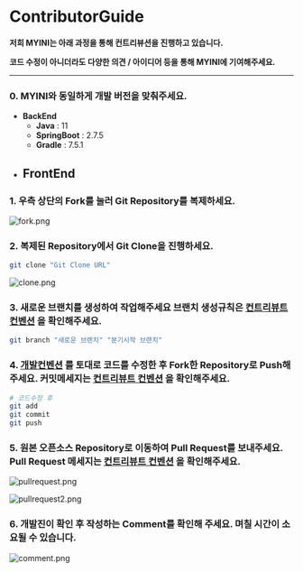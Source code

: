 # ContributorGuide

**저희 MYINI는 아래 과정을 통해 컨트리뷰션을 진행하고 있습니다.** 

**코드 수정이 아니더라도 다양한 의견 / 아이디어 등을 통해 MYINI에 기여해주세요.** 

---

### 0. MYINI와 동일하게 개발 버전을 맞춰주세요.

- **BackEnd**
    - **Java** : 11
    - **SpringBoot** : 2.7.5
    - **Gradle** : 7.5.1
- **FrontEnd**
    - 

 

### 1. 우측 상단의 Fork를 눌러 Git Repository를 복제하세요.

![fork.png](ContributorGuide%202020f7241064472eb0d7e3bf0e19a963/fork.png)

### 2. 복제된 Repository에서 Git Clone을 진행하세요.

```bash
git clone "Git Clone URL"
```

![clone.png](ContributorGuide%202020f7241064472eb0d7e3bf0e19a963/clone.png)

### 3. 새로운 브랜치를 생성하여 작업해주세요 브랜치 생성규칙은 [컨트리뷰트 컨벤션](https://www.notion.so/1b3b3cecbd1f45759c6fde6b2353934b) 을 확인해주세요.

```bash
git branch "새로운 브랜치" "분기시작 브랜치"
```

### 4. [개발컨벤션](https://www.notion.so/6c25b0352dba4812bac811f5789f4e82) 를 토대로 코드를 수정한 후 Fork한 Repository로 Push해주세요. 커밋메세지는 [컨트리뷰트 컨벤션](https://www.notion.so/1b3b3cecbd1f45759c6fde6b2353934b) 을 확인해주세요.

```bash
# 코드수정 후
git add
git commit
git push
```

### 5. 원본 오픈소스 Repository로 이동하여 Pull Request를 보내주세요. Pull Request 메세지는 [컨트리뷰트 컨벤션](https://www.notion.so/1b3b3cecbd1f45759c6fde6b2353934b) 을 확인해주세요.

![pullrequest.png](ContributorGuide%202020f7241064472eb0d7e3bf0e19a963/pullrequest.png)

![pullrequest2.png](ContributorGuide%202020f7241064472eb0d7e3bf0e19a963/pullrequest2.png)

### 6. 개발진이 확인 후 작성하는 Comment를 확인해 주세요. 며칠 시간이 소요될 수 있습니다.

![comment.png](ContributorGuide%202020f7241064472eb0d7e3bf0e19a963/comment.png)
